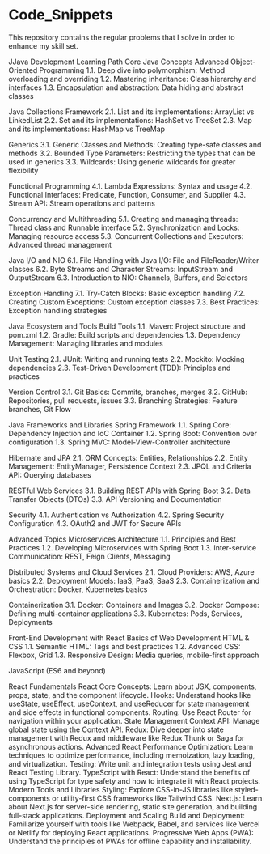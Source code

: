 # Code_Snippets

This repository contains the regular problems that I solve in order to enhance my skill set.

JJava Development Learning Path
Core Java Concepts
Advanced Object-Oriented Programming
1.1. Deep dive into polymorphism: Method overloading and overriding
1.2. Mastering inheritance: Class hierarchy and interfaces
1.3. Encapsulation and abstraction: Data hiding and abstract classes

Java Collections Framework
2.1. List and its implementations: ArrayList vs LinkedList
2.2. Set and its implementations: HashSet vs TreeSet
2.3. Map and its implementations: HashMap vs TreeMap

Generics
3.1. Generic Classes and Methods: Creating type-safe classes and methods
3.2. Bounded Type Parameters: Restricting the types that can be used in generics
3.3. Wildcards: Using generic wildcards for greater flexibility

Functional Programming
4.1. Lambda Expressions: Syntax and usage
4.2. Functional Interfaces: Predicate, Function, Consumer, and Supplier
4.3. Stream API: Stream operations and patterns

Concurrency and Multithreading
5.1. Creating and managing threads: Thread class and Runnable interface
5.2. Synchronization and Locks: Managing resource access
5.3. Concurrent Collections and Executors: Advanced thread management

Java I/O and NIO
6.1. File Handling with Java I/O: File and FileReader/Writer classes
6.2. Byte Streams and Character Streams: InputStream and OutputStream
6.3. Introduction to NIO: Channels, Buffers, and Selectors

Exception Handling
7.1. Try-Catch Blocks: Basic exception handling
7.2. Creating Custom Exceptions: Custom exception classes
7.3. Best Practices: Exception handling strategies

Java Ecosystem and Tools
Build Tools
1.1. Maven: Project structure and pom.xml
1.2. Gradle: Build scripts and dependencies
1.3. Dependency Management: Managing libraries and modules

Unit Testing
2.1. JUnit: Writing and running tests
2.2. Mockito: Mocking dependencies
2.3. Test-Driven Development (TDD): Principles and practices

Version Control
3.1. Git Basics: Commits, branches, merges
3.2. GitHub: Repositories, pull requests, issues
3.3. Branching Strategies: Feature branches, Git Flow

Java Frameworks and Libraries
Spring Framework
1.1. Spring Core: Dependency Injection and IoC Container
1.2. Spring Boot: Convention over configuration
1.3. Spring MVC: Model-View-Controller architecture

Hibernate and JPA
2.1. ORM Concepts: Entities, Relationships
2.2. Entity Management: EntityManager, Persistence Context
2.3. JPQL and Criteria API: Querying databases

RESTful Web Services
3.1. Building REST APIs with Spring Boot
3.2. Data Transfer Objects (DTOs)
3.3. API Versioning and Documentation

Security
4.1. Authentication vs Authorization
4.2. Spring Security Configuration
4.3. OAuth2 and JWT for Secure APIs

Advanced Topics
Microservices Architecture
1.1. Principles and Best Practices
1.2. Developing Microservices with Spring Boot
1.3. Inter-service Communication: REST, Feign Clients, Messaging

Distributed Systems and Cloud Services
2.1. Cloud Providers: AWS, Azure basics
2.2. Deployment Models: IaaS, PaaS, SaaS
2.3. Containerization and Orchestration: Docker, Kubernetes basics

Containerization
3.1. Docker: Containers and Images
3.2. Docker Compose: Defining multi-container applications
3.3. Kubernetes: Pods, Services, Deployments

Front-End Development with React
Basics of Web Development
HTML & CSS
1.1. Semantic HTML: Tags and best practices
1.2. Advanced CSS: Flexbox, Grid
1.3. Responsive Design: Media queries, mobile-first approach

JavaScript (ES6 and beyond)


React Fundamentals
React Core Concepts: Learn about JSX, components, props, state, and the component lifecycle.
Hooks: Understand hooks like useState, useEffect, useContext, and useReducer for state management and side effects in
functional components.
Routing: Use React Router for navigation within your application.
State Management
Context API: Manage global state using the Context API.
Redux: Dive deeper into state management with Redux and middleware like Redux Thunk or Saga for asynchronous actions.
Advanced React
Performance Optimization: Learn techniques to optimize performance, including memoization, lazy loading, and
virtualization.
Testing: Write unit and integration tests using Jest and React Testing Library.
TypeScript with React: Understand the benefits of using TypeScript for type safety and how to integrate it with React
projects.
Modern Tools and Libraries
Styling: Explore CSS-in-JS libraries like styled-components or utility-first CSS frameworks like Tailwind CSS.
Next.js: Learn about Next.js for server-side rendering, static site generation, and building full-stack applications.
Deployment and Scaling
Build and Deployment: Familiarize yourself with tools like Webpack, Babel, and services like Vercel or Netlify for
deploying React applications.
Progressive Web Apps (PWA): Understand the principles of PWAs for offline capability and installability.
